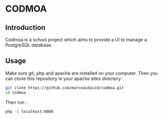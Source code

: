 # CODMOA

## Introduction

Codmoa is a school project which aims to provide a UI to manage a PostgreSQL database.

## Usage

Make sure git, php and apache are installed on your computer. Then you can clone this repository in your apache sites directory :

```bash
git clone https://github.com/marceaudavid/codmoa.git
cd codmoa
```

Then run :

```bash
php -S localhost:8080
```
